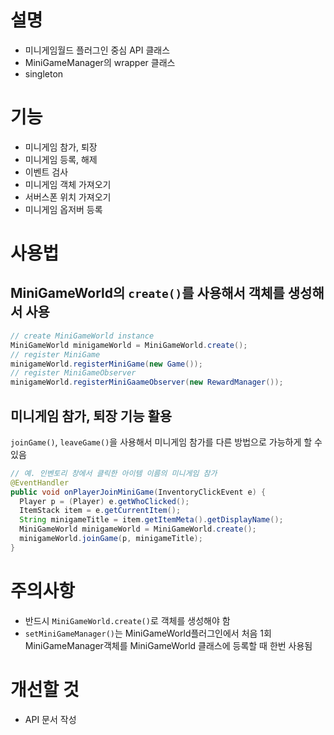 # 설명
- 미니게임월드 플러그인 중심 API 클래스
- MiniGameManager의 wrapper 클래스
- singleton

# 기능
- 미니게임 참가, 퇴장
- 미니게임 등록, 해제
- 이벤트 검사
- 미니게임 객체 가져오기
- 서버스폰 위치 가져오기
- 미니게임 옵저버 등록

# 사용법
## MiniGameWorld의 `create()`를 사용해서 객체를 생성해서 사용
```java
// create MiniGameWorld instance
MiniGameWorld minigameWorld = MiniGameWorld.create();
// register MiniGame
minigameWorld.registerMiniGame(new Game());
// register MiniGameObserver
minigameWorld.registerMiniGaameObserver(new RewardManager());
```
## 미니게임 참가, 퇴장 기능 활용
`joinGame()`, `leaveGame()`을 사용해서 미니게임 참가를 다른 방법으로 가능하게 할 수 있음
```java
// 예. 인벤토리 창에서 클릭한 아이템 이름의 미니게임 참가
@EventHandler
public void onPlayerJoinMiniGame(InventoryClickEvent e) {
  Player p = (Player) e.getWhoClicked();
  ItemStack item = e.getCurrentItem();
  String minigameTitle = item.getItemMeta().getDisplayName();
  MiniGameWorld minigameWorld = MiniGameWorld.create();
  minigameWorld.joinGame(p, minigameTitle);
}
```

# 주의사항
- 반드시 `MiniGameWorld.create()`로 객체를 생성해야 함
- `setMiniGameManager()`는 MiniGameWorld플러그인에서 처음 1회 MiniGameManager객체를 MiniGameWorld 클래스에 등록할 때 한번 사용됨

# 개선할 것
- API 문서 작성
